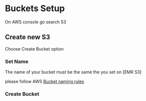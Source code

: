 # Buckets Setup 

On AWS console go search S3 

## Create new S3

Choose Create Bucket option


### Set Name

The name of your bucket must be the same the you set on [EMR S3]

please follow AWS [Bucket naming rules](https://docs.aws.amazon.com/AmazonS3/latest/userguide/bucketnamingrules.html)

### Create Bucket




